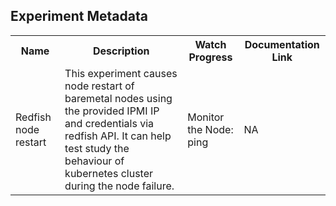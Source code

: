 ## Experiment Metadata

<table>
<tr>
<th> Name </th>
<th> Description </th>
<th> Watch Progress </th>
<th> Documentation Link </th>
</tr>
<tr>
 <td> Redfish node restart </td>
 <td> This experiment causes node restart of baremetal nodes using the provided IPMI IP and credentials via redfish
 API. It can help test study the behaviour of kubernetes cluster during the node failure.</td>
 <td>  Monitor the Node: <br> ping <node ip> </td>
 <td>  NA</td>
 </tr>
 </table>
